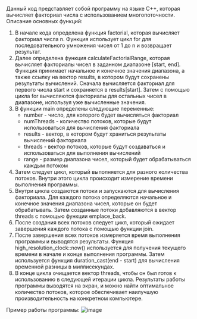 Данный код представляет собой программу на языке C++, которая вычисляет факториал числа с использованием многопоточности. 
Описание основных функций:
1. В начале кода определена функция factorial, которая вычисляет факториал числа n. 
Функция использует цикл for для последовательного умножения чисел от 1 до n и возвращает результат.
2. Далее определена функция calculateFactorialRange, которая вычисляет факториалы чисел в заданном диапазоне [start, end]. 
Функция принимает начальное и конечное значения диапазона, а также ссылку на вектор results, в котором будут сохранены результаты вычислений. 
Сначала вычисляется факториал для первого числа start и сохраняется в results[start]. 
Затем с помощью цикла for вычисляются факториалы для остальных чисел в диапазоне, используя уже вычисленные значения.
3. В функции main определены следующие переменные:
   - number - число, для которого будет вычисляться факториал
   - numThreads - количество потоков, которые будут использоваться для вычисления факториала
   - results - вектор, в котором будут храниться результаты вычислений факториала
   - threads - вектор потоков, которые будут создаваться и использоваться для выполнения вычислений
   - range - размер диапазона чисел, который будет обрабатываться каждым потоком
4. Затем следует цикл, который выполняется для разного количества потоков. 
Внутри этого цикла происходит измерение времени выполнения программы.
5. Внутри цикла создаются потоки и запускаются для вычисления факториала. 
Для каждого потока определяются начальное и конечное значения диапазона чисел, которые он будет обрабатывать. 
Затем созданные потоки добавляются в вектор threads с помощью функции emplace_back.
6. После создания всех потоков следует цикл, который ожидает завершения каждого потока с помощью функции join.
7. После завершения всех потоков измеряется время выполнения программы и выводятся результаты. 
Функция high_resolution_clock::now() используется для получения текущего времени в начале и конце выполнения программы. 
Затем используется функция duration_cast<milliseconds>(end - start) для вычисления временной разницы в миллисекундах.
8. В конце цикла очищается вектор threads, чтобы он был готов к использованию в следующей итерации цикла.
Результаты работы программы выводятся на экран, и можно найти оптимальное количество потоков, которое обеспечивает наилучшую производительность на конкретном компьютере.

Пример работы программы:
![image](https://github.com/vantedi/fpc_lab_1/assets/82594287/52cdcbd9-9568-474b-8296-eaa9049cdf76)
